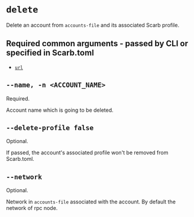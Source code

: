 # `delete`
Delete an account from `accounts-file` and its associated Scarb profile.

## Required common arguments - passed by CLI or specified in Scarb.toml

* [`url`](../common.md#--url--u-rpc_url)

## `--name, -n <ACCOUNT_NAME>`
Required.

Account name which is going to be deleted.

## `--delete-profile false`
Optional.

If passed, the account's associated profile won't be removed from Scarb.toml.

## `--network`
Optional.

Network in `accounts-file` associated with the account. By default the network of rpc node.
